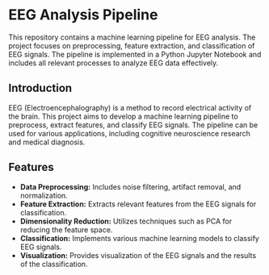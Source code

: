 # EEG Analysis Pipeline

This repository contains a machine learning pipeline for EEG analysis. The project focuses on preprocessing, feature extraction, and classification of EEG signals. 
The pipeline is implemented in a Python Jupyter Notebook and includes all relevant processes to analyze EEG data effectively.

## Introduction

EEG (Electroencephalography) is a method to record electrical activity of the brain. This project aims to develop a machine learning pipeline to preprocess, extract features, and classify EEG signals. The pipeline can be used for various applications, including cognitive neuroscience research and medical diagnosis.

## Features

- **Data Preprocessing:** Includes noise filtering, artifact removal, and normalization.
- **Feature Extraction:** Extracts relevant features from the EEG signals for classification.
- **Dimensionality Reduction:** Utilizes techniques such as PCA for reducing the feature space.
- **Classification:** Implements various machine learning models to classify EEG signals.
- **Visualization:** Provides visualization of the EEG signals and the results of the classification.



